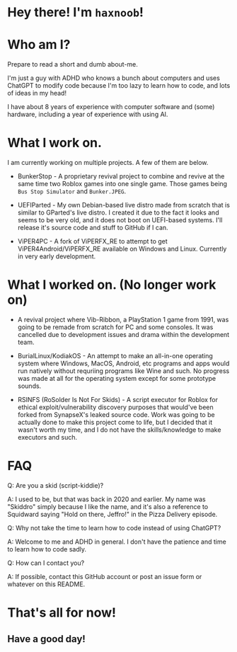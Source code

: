 # Hey there! I'm `haxnoob`!



# Who am I?
Prepare to read a short and dumb about-me.

I'm just a guy with ADHD who knows a bunch about computers and uses ChatGPT to modify code because I'm too lazy to learn how to code, and lots of ideas in my head!

I have about 8 years of experience with computer software and (some) hardware, including a year of experience with using AI.

# What I work on.

I am currently working on multiple projects. A few of them are below.

- BunkerStop - A proprietary revival project to combine and revive at the same time two Roblox games into one single game. Those games being `Bus Stop Simulator` and `Bunker.JPEG`.

- UEFIParted - My own Debian-based live distro made from scratch that is similar to GParted's live distro. I created it due to the fact it looks and seems to be very old, and it does not boot on UEFI-based systems. I'll release it's source code and stuff to GitHub if I can.

- ViPER4PC - A fork of ViPERFX_RE to attempt to get ViPER4Android/ViPERFX_RE available on Windows and Linux. Currently in very early development.

# What I worked on. (No longer work on)

- A revival project where Vib-Ribbon, a PlayStation 1 game from 1991, was going to be remade from scratch for PC and some consoles. It was cancelled due to development issues and drama within the development team.

- BurialLinux/KodiakOS - An attempt to make an all-in-one operating system where Windows, MacOS, Android, etc programs and apps would run natively without requriing programs like Wine and such. No progress was made at all for the operating system except for some prototype sounds.

- RSINFS (RoSolder Is Not For Skids) - A script executor for Roblox for ethical exploit/vulnerability discovery purposes that would've been forked from SynapseX's leaked source code. Work was going to be actually done to make this project come to life, but I decided that it wasn't worth my time, and I do not have the skills/knowledge to make executors and such.

# FAQ

Q: Are you a skid (script-kiddie)?

A: I used to be, but that was back in 2020 and earlier. My name was "Skiddro" simply because I like the name, and it's also a reference to Squidward saying "Hold on there, Jeffro!" in the Pizza Delivery episode.

Q: Why not take the time to learn how to code instead of using ChatGPT?

A: Welcome to me and ADHD in general. I don't have the patience and time to learn how to code sadly.

Q: How can I contact you?

A: If possible, contact this GitHub account or post an issue form or whatever on this README.

# That's all for now!
## Have a good day!
